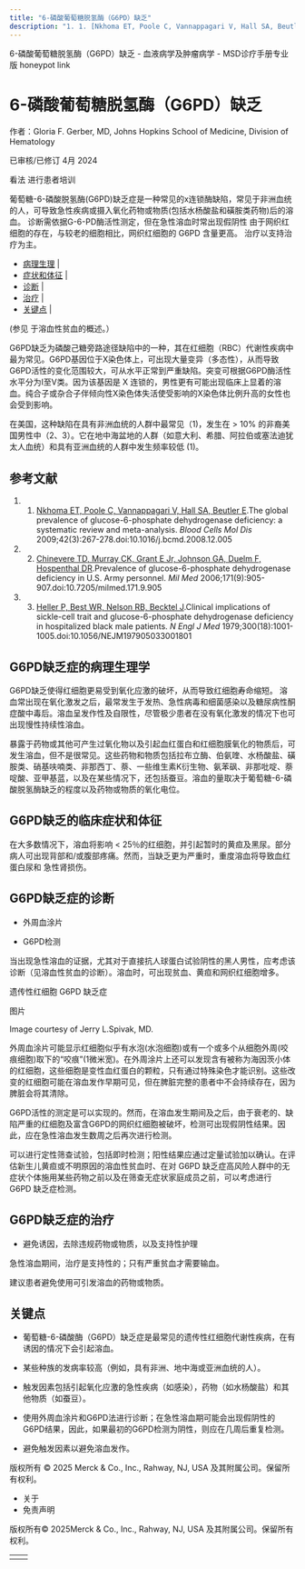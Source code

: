 ```yaml
---
title: "6-磷酸葡萄糖脱氢酶（G6PD）缺乏"
description: "1. 1. [Nkhoma ET, Poole C, Vannappagari V, Hall SA, Beutler E](https://pubmed.ncbi.nlm.nih.gov/19233695/).The global prevalence of glucose-6-phosphate dehydrogenase deficiency: a systematic review and meta-analysis. _Blood Cells Mol Dis_ 2009;42(3):267-278.doi:10.1016/j.bcmd.2008.12.005"
---
```


﻿6-磷酸葡萄糖脱氢酶（G6PD）缺乏 - 血液病学及肿瘤病学 - MSD诊疗手册专业版 honeypot link

# 6-磷酸葡萄糖脱氢酶（G6PD）缺乏

作者：Gloria F. Gerber, MD, Johns Hopkins School of Medicine, Division of Hematology

已审核/已修订 4月 2024

看法 进行患者培训

葡萄糖-6-磷酸脱氢酶(G6PD)缺乏症是一种常见的x连锁酶缺陷，常见于非洲血统的人，可导致急性疾病或摄入氧化药物或物质(包括水杨酸盐和磺胺类药物)后的溶血。 诊断需依据G-6-PD酶活性测定，但在急性溶血时常出现假阴性 由于网织红细胞的存在，与较老的细胞相比，网织红细胞的 G6PD 含量更高。 治疗以支持治疗为主。

- [病理生理](#病理生理_v970233_zh) \|
- [症状和体征](#症状和体征_v28580648_zh) \|
- [诊断](#诊断_v970238_zh) \|
- [治疗](#治疗_v970246_zh) \|
- [关键点](#关键点_v42596418_zh) \|

(参见 于溶血性贫血的概述。）

G6PD缺乏为磷酸己糖旁路途径缺陷中的一种，其在红细胞（RBC）代谢性疾病中最为常见。G6PD基因位于X染色体上，可出现大量变异（多态性），从而导致G6PD活性的变化范围较大，可从水平正常到严重缺陷。突变可根据G6PD酶活性水平分为I至V类。因为该基因是 X 连锁的，男性更有可能出现临床上显着的溶血。纯合子或杂合子伴倾向性X染色体失活使受影响的X染色体比例升高的女性也会受到影响。

在美国，这种缺陷在具有非洲血统的人群中最常见（1)，发生在 \> 10% 的非裔美国男性中（2、3）。它在地中海盆地的人群（如意大利、希腊、阿拉伯或塞法迪犹太人血统）和具有亚洲血统的人群中发生频率较低 (1)。

## 参考文献

1. 1. [Nkhoma ET, Poole C, Vannappagari V, Hall SA, Beutler E](https://pubmed.ncbi.nlm.nih.gov/19233695/).The global prevalence of glucose-6-phosphate dehydrogenase deficiency: a systematic review and meta-analysis. _Blood Cells Mol Dis_ 2009;42(3):267-278.doi:10.1016/j.bcmd.2008.12.005

2. 2. [Chinevere TD, Murray CK, Grant E Jr, Johnson GA, Duelm F, Hospenthal DR](https://pubmed.ncbi.nlm.nih.gov/17036616/).Prevalence of glucose-6-phosphate dehydrogenase deficiency in U.S. Army personnel. _Mil Med_ 2006;171(9):905-907.doi:10.7205/milmed.171.9.905

3. 3. [Heller P, Best WR, Nelson RB, Becktel J](https://pubmed.ncbi.nlm.nih.gov/431593/).Clinical implications of sickle-cell trait and glucose-6-phosphate dehydrogenase deficiency in hospitalized black male patients. _N Engl J Med_ 1979;300(18):1001-1005.doi:10.1056/NEJM197905033001801


## G6PD缺乏症的病理生理学

G6PD缺乏使得红细胞更易受到氧化应激的破坏，从而导致红细胞寿命缩短。 溶血常出现在氧化激发之后，最常发生于发热、急性病毒和细菌感染以及糖尿病性酮症酸中毒后。溶血呈发作性及自限性，尽管极少患者在没有氧化激发的情况下也可出现慢性持续性溶血。

暴露于药物或其他可产生过氧化物以及引起血红蛋白和红细胞膜氧化的物质后，可发生溶血，但不是很常见。这些药物和物质包括拉布立酶、伯氨喹、水杨酸盐、磺胺类、硝基呋喃类、非那西丁、萘、一些维生素K衍生物、氨苯砜、非那吡啶、萘啶酸、亚甲基蓝，以及在某些情况下，还包括蚕豆。溶血的量取决于葡萄糖-6-磷酸脱氢酶缺乏的程度以及药物或物质的氧化电位。

## G6PD缺乏的临床症状和体征

在大多数情况下，溶血将影响 < 25％的红细胞，并引起暂时的黄疸及黑尿。部分病人可出现背部和/或腹部疼痛。然而，当缺乏更为严重时，重度溶血将导致血红蛋白尿和 急性肾损伤。

## G6PD缺乏症的诊断

- 外周血涂片

- G6PD检测


当出现急性溶血的证据，尤其对于直接抗人球蛋白试验阴性的黑人男性，应考虑该诊断（见溶血性贫血的诊断）。溶血时，可出现贫血、黄疸和网织红细胞增多。

遗传性红细胞 G6PD 缺乏症



图片

Image courtesy of Jerry L.Spivak, MD.

外周血涂片可能显示红细胞似乎有水泡(水泡细胞)或有一个或多个从细胞外周(咬痕细胞)取下的“咬痕”(1微米宽)。在外周涂片上还可以发现含有被称为海因茨小体的红细胞，这些细胞是变性血红蛋白的颗粒，只有通过特殊染色才能识别。这些改变的红细胞可能在溶血发作早期可见，但在脾脏完整的患者中不会持续存在，因为脾脏会将其清除。

G6PD活性的测定是可以实现的。然而，在溶血发生期间及之后，由于衰老的、缺陷严重的红细胞及富含G6PD的网织红细胞被破坏，检测可出现假阴性结果。因此，应在急性溶血发生数周之后再次进行检测。

可以进行定性筛查试验，包括即时检测；阳性结果应通过定量试验加以确认。在评估新生儿黄疸或不明原因的溶血性贫血时、在对 G6PD 缺乏症高风险人群中的无症状个体施用某些药物之前以及在筛查无症状家庭成员之前，可以考虑进行 G6PD 缺乏症检测。

## G6PD缺乏症的治疗

- 避免诱因，去除违规药物或物质，以及支持性护理


急性溶血期间，治疗是支持性的；只有严重贫血才需要输血。

建议患者避免使用可引发溶血的药物或物质。

## 关键点

- 葡萄糖-6-磷酸酶（G6PD）缺乏症是最常见的遗传性红细胞代谢性疾病，在有诱因的情况下会引起溶血。

- 某些种族的发病率较高（例如，具有非洲、地中海或亚洲血统的人）。

- 触发因素包括引起氧化应激的急性疾病（如感染），药物（如水杨酸盐）和其他物质（如蚕豆）。

- 使用外周血涂片和G6PD法进行诊断；在急性溶血期可能会出现假阴性的G6PD结果，因此，如果最初的G6PD检测为阴性，则应在几周后重复检测。

- 避免触发因素以避免溶血发作。




版权所有 © 2025
Merck & Co., Inc., Rahway, NJ, USA 及其附属公司。保留所有权利。

- 关于
- 免责声明

版权所有© 2025Merck & Co., Inc., Rahway, NJ, USA 及其附属公司。保留所有权利。

|     |     |
| --- | --- |
|  |  |